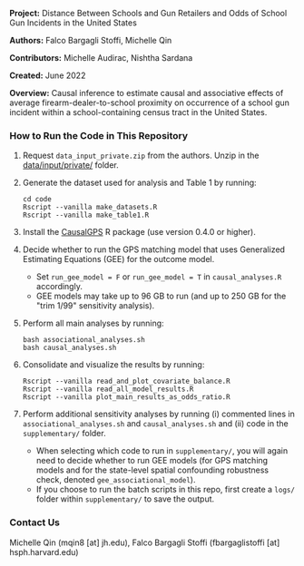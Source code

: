 **Project:** Distance Between Schools and Gun Retailers and Odds of School Gun Incidents in the United States

**Authors:** Falco Bargagli Stoffi, Michelle Qin

**Contributors:** Michelle Audirac, Nishtha Sardana

**Created:** June 2022

**Overview:** Causal inference to estimate causal and associative effects of average firearm-dealer-to-school proximity on occurrence of a school gun incident within a school-containing census tract in the United States.

### How to Run the Code in This Repository

1. Request `data_input_private.zip` from the authors. Unzip in the [data/input/private/](./data/input/private/) folder.
2. Generate the dataset used for analysis and Table 1 by running:
   ```
   cd code
   Rscript --vanilla make_datasets.R
   Rscript --vanilla make_table1.R
   ```
3. Install the [CausalGPS](https://github.com/NSAPH-Software/CausalGPS) R package (use version 0.4.0 or higher).
4. Decide whether to run the GPS matching model that uses Generalized Estimating Equations (GEE) for the outcome model.
   - Set `run_gee_model = F` or `run_gee_model = T` in `causal_analyses.R` accordingly.
   - GEE models may take up to 96 GB to run (and up to 250 GB for the "trim 1/99" sensitivity analysis).
5. Perform all main analyses by running:

   ```
   bash associational_analyses.sh
   bash causal_analyses.sh
   ```

6. Consolidate and visualize the results by running:
   ```
   Rscript --vanilla read_and_plot_covariate_balance.R
   Rscript --vanilla read_all_model_results.R
   Rscript --vanilla plot_main_results_as_odds_ratio.R
   ```
7. Perform additional sensitivity analyses by running (i) commented lines in `associational_analyses.sh` and `causal_analyses.sh` and (ii) code in the `supplementary/` folder.
   - When selecting which code to run in `supplementary/`, you will again need to decide whether to run GEE models (for GPS matching models and for the state-level spatial confounding robustness check, denoted `gee_associational_model`).
   - If you choose to run the batch scripts in this repo, first create a `logs/` folder within `supplementary/` to save the output.

### Contact Us

Michelle Qin (mqin8 [at] jh.edu), Falco Bargagli Stoffi (fbargaglistoffi [at] hsph.harvard.edu)
